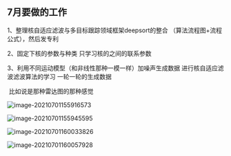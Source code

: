 ## 7月要做的工作

1、整理核自适应滤波与多目标跟踪领域框架deepsort的整合 （算法流程图+流程公式），然后发专利

2、固定下核的参数与种类  只学习核的之间的联系参数

3、利用不同运动模型（和非线性那种一模一样）加噪声生成数据  进行核自适应滤波滤波算法的学习  一轮一轮的生成数据

​      比如说是那种雷达图的那种感觉

![image-20210701155916573](C:\Users\kumi\AppData\Roaming\Typora\typora-user-images\image-20210701155916573.png)

![image-20210701155945595](C:\Users\kumi\AppData\Roaming\Typora\typora-user-images\image-20210701155945595.png)

![image-20210701160033826](C:\Users\kumi\AppData\Roaming\Typora\typora-user-images\image-20210701160033826.png)

![image-20210701160057928](C:\Users\kumi\AppData\Roaming\Typora\typora-user-images\image-20210701160057928.png)

